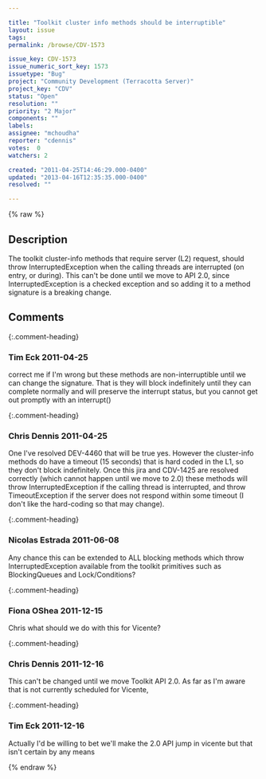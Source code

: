 ```yaml
---

title: "Toolkit cluster info methods should be interruptible"
layout: issue
tags: 
permalink: /browse/CDV-1573

issue_key: CDV-1573
issue_numeric_sort_key: 1573
issuetype: "Bug"
project: "Community Development (Terracotta Server)"
project_key: "CDV"
status: "Open"
resolution: ""
priority: "2 Major"
components: ""
labels: 
assignee: "mchoudha"
reporter: "cdennis"
votes:  0
watchers: 2

created: "2011-04-25T14:46:29.000-0400"
updated: "2013-04-16T12:35:35.000-0400"
resolved: ""

---
```




{% raw %}



## Description

<div markdown="1" class="description">

The toolkit cluster-info methods that require server (L2) request, should throw InterruptedException when the calling threads are interrupted (on entry, or during).  This can't be done until we move to API 2.0, since InterruptedException is a checked exception and so adding it to a method signature is a breaking change.

</div>

## Comments


{:.comment-heading}
### **Tim Eck** <span class="date">2011-04-25</span>

<div markdown="1" class="comment">

correct me if I'm wrong but these methods are non-interruptible until we can change the signature. That is they will block indefinitely until they can complete normally and will preserve the interrupt status, but you cannot get out promptly with an interrupt()


</div>


{:.comment-heading}
### **Chris Dennis** <span class="date">2011-04-25</span>

<div markdown="1" class="comment">

One I've resolved DEV-4460 that will be true yes.  However the cluster-info methods do have a timeout (15 seconds) that is hard coded in the L1, so they don't block indefinitely.  Once this jira and CDV-1425 are resolved correctly (which cannot happen until we move to 2.0) these methods will throw InterruptedException if the calling thread is interrupted, and throw TimeoutException if the server does not respond within some timeout (I don't like the hard-coding so that may change). 

</div>


{:.comment-heading}
### **Nicolas Estrada** <span class="date">2011-06-08</span>

<div markdown="1" class="comment">

Any chance this can be extended to ALL blocking methods which throw InterruptedException available from the toolkit primitives such as BlockingQueues and Lock/Conditions?

</div>


{:.comment-heading}
### **Fiona OShea** <span class="date">2011-12-15</span>

<div markdown="1" class="comment">

Chris what should we do with this for Vicente?

</div>


{:.comment-heading}
### **Chris Dennis** <span class="date">2011-12-16</span>

<div markdown="1" class="comment">

This can't be changed until we move Toolkit API 2.0.  As far as I'm aware that is not currently scheduled for Vicente, 

</div>


{:.comment-heading}
### **Tim Eck** <span class="date">2011-12-16</span>

<div markdown="1" class="comment">

Actually I'd be willing to bet we'll make the 2.0 API jump in vicente but that isn't certain by any means


</div>



{% endraw %}
